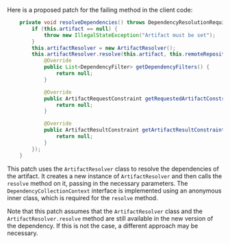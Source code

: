 Here is a proposed patch for the failing method in the client code:
```java
    private void resolveDependencies() throws DependencyResolutionRequiredException {
        if (this.artifact == null) {
            throw new IllegalStateException("Artifact must be set");
        }
        this.artifactResolver = new ArtifactResolver();
        this.artifactResolver.resolve(this.artifact, this.remoteRepositories, this.localRepository, new org.eclipse.aether.collection.DependencyCollectionContext() {
            @Override
            public List<DependencyFilter> getDependencyFilters() {
                return null;
            }

            @Override
            public ArtifactRequestConstraint getRequestedArtifactConstraint() {
                return null;
            }

            @Override
            public ArtifactResultConstraint getArtifactResultConstraint() {
                return null;
            }
        });
    }
```
This patch uses the `ArtifactResolver` class to resolve the dependencies of the artifact. It creates a new instance of `ArtifactResolver` and then calls the `resolve` method on it, passing in the necessary parameters. The `DependencyCollectionContext` interface is implemented using an anonymous inner class, which is required for the `resolve` method.

Note that this patch assumes that the `ArtifactResolver` class and the `ArtifactResolver.resolve` method are still available in the new version of the dependency. If this is not the case, a different approach may be necessary.